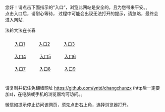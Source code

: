 您好！请点击下面指示的“入口”，浏览此网站是安全的，且为您带来平安。。 <br/>
点击入口后，请耐心等待， 过程中可能会出现无法打开的提示，请忽略，最终会进入网站. </br>

法轮大法在长春<br/>
<div style="padding:10px"><a style="margin:20px" target="_blank" href="https://d3kl67elpouq0z.cloudfront.net/2Qpsp?zzurefw" id="ccLink1" rel="nofollow">入口1</a> <a target="_blank" style="margin:20px" href="https://d1n91m3i9nvx4z.cloudfront.net/2Qpsp?qhvpnsdg" id="ccLink2" rel="nofollow">入口2</a> <a style="margin:20px" target="_blank" href="https://d1sqh7xb0fkt1u.cloudfront.net/2Qpsp?tlmejlc" id="ccLink3" rel="nofollow">入口3</a></div>

<div style="padding:10px" ><a style="margin:20px" target="_blank" href="https://d3kl67elpouq0z.cloudfront.net/2Qpsp?zzurefw" id="ccLink4" rel="nofollow">入口4</a> <a style="margin:20px" href="https://d1n91m3i9nvx4z.cloudfront.net/2Qpsp?qhvpnsdg" target="_blank" id="ccLink5" rel="nofollow">入口5</a> <a style="margin:20px" href="https://d1sqh7xb0fkt1u.cloudfront.net/2Qpsp?tlmejlc" target="_blank" id="ccLink6" rel="nofollow">入口6</a></div>

<div style="padding:10px"><a style="margin:20px" target="_blank" href="https://d3kl67elpouq0z.cloudfront.net/2Qpsp?zzurefw" id="ccLink7" rel="nofollow">入口7</a> <a style="margin:20px" href="https://d1n91m3i9nvx4z.cloudfront.net/2Qpsp?qhvpnsdg" target="_blank" id="ccLink8" rel="nofollow">入口8</a> <a style="margin:20px" target="_blank" href="https://d1sqh7xb0fkt1u.cloudfront.net/2Qpsp?tlmejlc" id="ccLink9" rel="nofollow">入口9</a></div>

<br/>



请复制并记住免翻墙网址 https://github.com/yntd/changchunzx (http后一定要加s)，在电脑或手机的浏览器均可访问。。<br/>

微信如提示停止访问该网页，须先点击右上角，选择浏览器打开。
